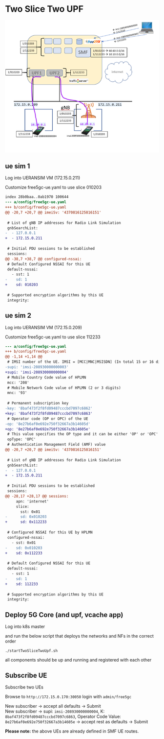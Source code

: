 # Two Slice Two UPF

![Testbed](../../images/twoslicetwoupf.png)

## ue sim 1

Log into UERANSIM VM (172.15.0.211)

Customize free5gc-ue.yaml to use slice 010203

```diff
index 28b0baa..0ab1970 100644
--- a/config/free5gc-ue.yaml
+++ b/config/free5gc-ue.yaml
@@ -20,7 +20,7 @@ imeiSv: '4370816125816151'

 # List of gNB IP addresses for Radio Link Simulation
 gnbSearchList:
-  - 127.0.0.1
+  - 172.15.0.211

 # Initial PDU sessions to be established
 sessions:
@@ -38,7 +38,7 @@ configured-nssai:
 # Default Configured NSSAI for this UE
 default-nssai:
   - sst: 1
-    sd: 1
+    sd: 010203

 # Supported encryption algorithms by this UE
 integrity:
```

## ue sim 2

Log into UERANSIM VM (172.15.0.209)

Customize free5gc-ue.yaml to use slice 112233

```diff
--- a/config/free5gc-ue.yaml
+++ b/config/free5gc-ue.yaml
@@ -1,14 +1,14 @@
 # IMSI number of the UE. IMSI = [MCC|MNC|MSISDN] (In total 15 or 16 digits)
-supi: 'imsi-208930000000003'
+supi: 'imsi-208930000000004'
 # Mobile Country Code value of HPLMN
 mcc: '208'
 # Mobile Network Code value of HPLMN (2 or 3 digits)
 mnc: '93'

 # Permanent subscription key
-key: '8baf473f2f8fd09487cccbd7097c6862'
+key: '8baf473f2f8fd09487cccbd7097c6863'
 # Operator code (OP or OPC) of the UE
-op: '8e27b6af0e692e750f32667a3b14605d'
+op: '8e27b6af0e692e750f32667a3b14605e'
 # This value specifies the OP type and it can be either 'OP' or 'OPC'
 opType: 'OPC'
 # Authentication Management Field (AMF) value
@@ -20,7 +20,7 @@ imeiSv: '4370816125816151'

 # List of gNB IP addresses for Radio Link Simulation
 gnbSearchList:
-  - 127.0.0.1
+  - 172.15.0.211

 # Initial PDU sessions to be established
 sessions:
@@ -28,17 +28,17 @@ sessions:
     apn: 'internet'
     slice:
       sst: 0x01
-      sd: 0x010203
+      sd: 0x112233

 # Configured NSSAI for this UE by HPLMN
 configured-nssai:
   - sst: 0x01
-    sd: 0x010203
+    sd: 0x112233

 # Default Configured NSSAI for this UE
 default-nssai:
   - sst: 1
-    sd: 1
+    sd: 112233

 # Supported encryption algorithms by this UE
 integrity:
```

## Deploy 5G Core (and upf, vcache app)

Log into k8s master

and run the below script that deploys the networks and NFs in the correct order

```
./startTwoSliceTwoUpf.sh
```

all components should be up and running and registered with each other


## Subscribe UE

Subscribe two UEs

Browse to `http://172.15.0.170:30050`
login with `admin/free5gc`

New subscriber -> accept all defaults -> Submit  
New subscriber -> supi: `imsi-208930000000004`, K: `8baf473f2f8fd09487cccbd7097c6863`, Operator Code Value: `8e27b6af0e692e750f32667a3b14605e` -> accept rest as defaults -> Submit  

**Please note:** the above UEs are already defined in SMF UE routes.
